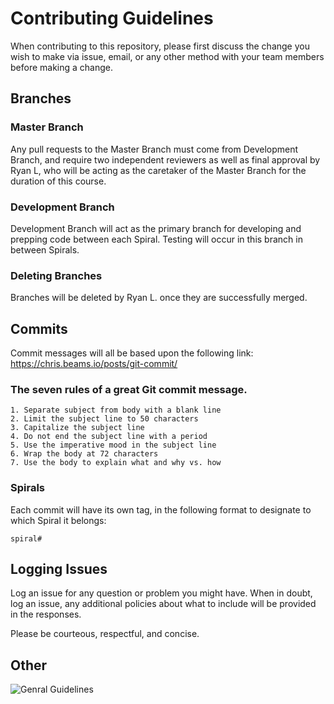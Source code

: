 # Contributing Guidelines

When contributing to this repository, please first discuss the change you wish to make via issue, email, or any other method with your team members before making a change.

## Branches

### Master Branch
Any pull requests to the Master Branch must come from Development Branch, and require two independent reviewers as well as final approval by Ryan L, who will be acting as the caretaker of the Master Branch for the duration of this course.

### Development Branch
Development Branch will act as the primary branch for developing and prepping code between each Spiral. Testing will occur in this branch in between Spirals.

### Deleting Branches
Branches will be deleted by Ryan L. once they are successfully merged.

## Commits

Commit messages will all be based upon the following link: https://chris.beams.io/posts/git-commit/

### The seven rules of a great Git commit message.
    1. Separate subject from body with a blank line
    2. Limit the subject line to 50 characters
    3. Capitalize the subject line
    4. Do not end the subject line with a period
    5. Use the imperative mood in the subject line
    6. Wrap the body at 72 characters
    7. Use the body to explain what and why vs. how

### Spirals

Each commit will have its own tag, in the following format to designate to which Spiral it belongs:

    spiral#

## Logging Issues

Log an issue for any question or problem you might have. When in doubt, log an issue, 
any additional policies about what to include will be provided in the responses.

Please be courteous, respectful, and concise.

## Other
![Genral Guidelines](https://imgs.xkcd.com/comics/git.png "If that doesn't fix it, git.txt contains the phone number of a friend of mine who understands git. Just wait through a few minutes of 'It's really pretty simple, just think of branches as...' and eventually you'll learn the commands that will fix everything.")
